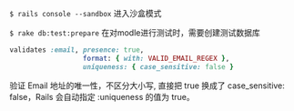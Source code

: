 `$ rails console --sandbox`
 进入沙盒模式

`$ rake db:test:prepare`
在对modle进行测试时，需要创建测试数据库  

```ruby
validates :email, presence: true,
                  format: { with: VALID_EMAIL_REGEX },
                  uniqueness: { case_sensitive: false }
```
验证 Email 地址的唯一性，不区分大小写, 直接把 true 换成了 case_sensitive: false，Rails 会自动指定 :uniqueness 的值为 true。
